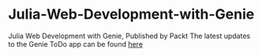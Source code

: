 # Julia-Web-Development-with-Genie
Julia Web Development with Genie, Published by Packt
The latest updates to the Genie ToDo app can be found [here](https://github.com/essenciary/GenieTodoMVC)
